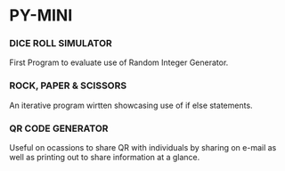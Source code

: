 # PY-MINI
### DICE ROLL SIMULATOR
First Program to evaluate use of Random Integer Generator.
### ROCK, PAPER & SCISSORS
An iterative program wirtten showcasing use of if else statements.
### QR CODE GENERATOR
Useful on ocassions to share QR with individuals by sharing on e-mail as well as printing out to share information at a glance.
